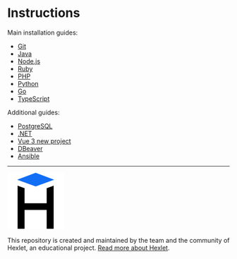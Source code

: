 # Instructions

Main installation guides:

* [Git](/git.md)
* [Java](/java.md)
* [Node.js](/nodejs.md)
* [Ruby](/ruby.md)
* [PHP](/php.md)
* [Python](/python.md)
* [Go](/go.md)
* [TypeScript](/typescript.md)

Additional guides:

* [PostgreSQL](/postgresql.md)
* [.NET](/dotnet.md)
* [Vue 3 new project](/vue.md)
* [DBeaver](/dbeaver.md)
* [Ansible](/ansible.md)

---
[![Hexlet Ltd. logo](https://raw.githubusercontent.com/Hexlet/assets/master/images/hexlet_logo128.png)](https://hexlet.io/?utm_source=github&utm_medium=link&utm_campaign=instructions)

This repository is created and maintained by the team and the community of Hexlet, an educational project. [Read more about Hexlet](https://hexlet.io/?utm_source=github&utm_medium=link&utm_campaign=instructions).
